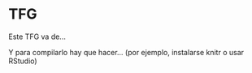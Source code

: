 # TFG

Este TFG va de...

Y para compilarlo hay que hacer... (por ejemplo, instalarse knitr o
usar RStudio)

